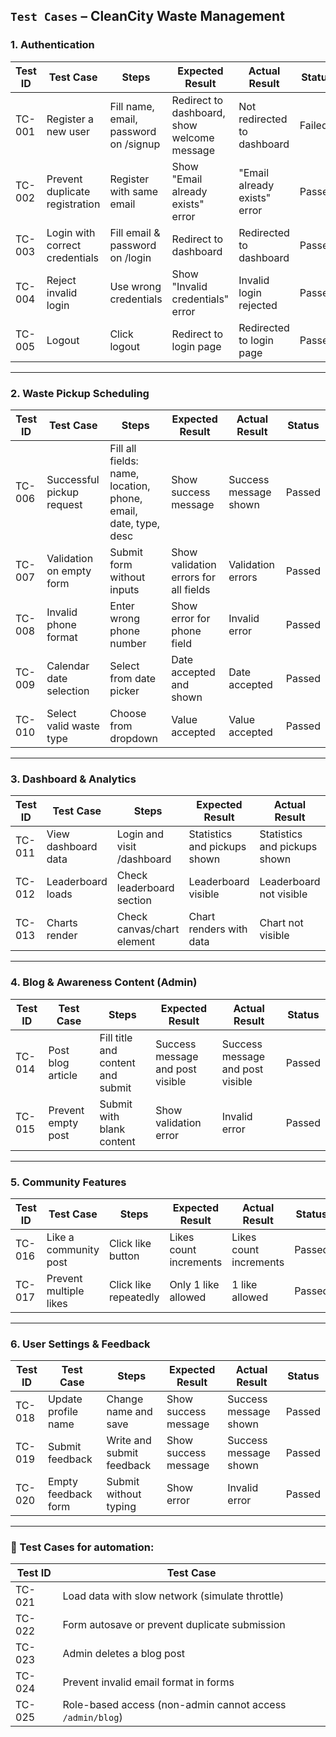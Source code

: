 ## `Test Cases` – CleanCity Waste Management


### 1. Authentication

| Test ID | Test Case                      | Steps                                 | Expected Result                             | Actual Result | Status |
| ------- | ------------------------------ | ------------------------------------- | ------------------------------------------- | ------------- | ------ |
| TC-001  | Register a new user            | Fill name, email, password on /signup | Redirect to dashboard, show welcome message | Not redirected to dashboard              |  Failed      |
| TC-002  | Prevent duplicate registration | Register with same email              | Show "Email already exists" error           | "Email already exists" error              | Passed       |
| TC-003  | Login with correct credentials | Fill email & password on /login       | Redirect to dashboard                       |  Redirected to dashboard             | Passed       |
| TC-004  | Reject invalid login           | Use wrong credentials                 | Show "Invalid credentials" error            |  Invalid  login rejected             | Passed       |
| TC-005  | Logout                         | Click logout                          | Redirect to login page                      |  Redirected to login page             | Passed       |

---

### 2. Waste Pickup Scheduling

| Test ID | Test Case                 | Steps                                                           | Expected Result                       | Actual Result | Status |
| ------- | ------------------------- | --------------------------------------------------------------- | ------------------------------------- | ------------- | ------ |
| TC-006  | Successful pickup request | Fill all fields: name, location, phone, email, date, type, desc | Show success message                  | Success message shown              | Passed       |
| TC-007  | Validation on empty form  | Submit form without inputs                                      | Show validation errors for all fields | Validation errors              | Passed       |
| TC-008  | Invalid phone format      | Enter wrong phone number                                        | Show error for phone field            | Invalid error              | Passed       |
| TC-009  | Calendar date selection   | Select from date picker                                         | Date accepted and shown               | Date accepted              | Passed       |
| TC-010  | Select valid waste type   | Choose from dropdown                                            | Value accepted                        |  Value accepted             | Passed       |

---

### 3. Dashboard & Analytics

| Test ID | Test Case           | Steps                      | Expected Result              | Actual Result | Status |
| ------- | ------------------- | -------------------------- | ---------------------------- | ------------- | ------ |
| TC-011  | View dashboard data | Login and visit /dashboard | Statistics and pickups shown |  Statistics and pickups shown             | Passed       |
| TC-012  | Leaderboard loads   | Check leaderboard section  | Leaderboard visible          | Leaderboard not visible            | Failed      |
| TC-013  | Charts render       | Check canvas/chart element | Chart renders with data      | Chart not visible             | Failed       |

---

### 4. Blog & Awareness Content (Admin)

| Test ID | Test Case          | Steps                             | Expected Result                  | Actual Result | Status |
| ------- | ------------------ | --------------------------------- | -------------------------------- | ------------- | ------ |
| TC-014  | Post blog article  | Fill title and content and submit | Success message and post visible | Success message and post visible              | Passed       |
| TC-015  | Prevent empty post | Submit with blank content         | Show validation error            | Invalid error             | Passed       |

---

### 5. Community Features

| Test ID | Test Case              | Steps                 | Expected Result        | Actual Result | Status |
| ------- | ---------------------- | --------------------- | ---------------------- | ------------- | ------ |
| TC-016  | Like a community post  | Click like button     | Likes count increments | Likes count increments              | Passed       |
| TC-017  | Prevent multiple likes | Click like repeatedly | Only 1 like allowed    | 1 like allowed              | Passed       |

---

### 6. User Settings & Feedback

| Test ID | Test Case           | Steps                     | Expected Result      | Actual Result | Status |
| ------- | ------------------- | ------------------------- | -------------------- | ------------- | ------ |
| TC-018  | Update profile name | Change name and save      | Show success message | Success message shown              | Passed        |
| TC-019  | Submit feedback     | Write and submit feedback | Show success message | Success message shown              | Passed       |
| TC-020  | Empty feedback form | Submit without typing     | Show error           | Invalid error              | Passed       |

---

### 🔁 Test Cases for automation:

| Test ID | Test Case                                                 |
| ------- | --------------------------------------------------------- |
| TC-021  | Load data with slow network (simulate throttle)           |
| TC-022  | Form autosave or prevent duplicate submission             |
| TC-023  | Admin deletes a blog post                                 |
| TC-024  | Prevent invalid email format in forms                     |
| TC-025  | Role-based access (non-admin cannot access `/admin/blog`) |

